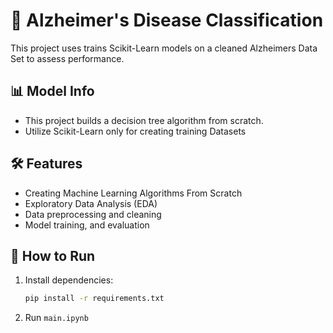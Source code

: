 # 🧠 Alzheimer's Disease Classification

This project uses trains Scikit-Learn models on a cleaned Alzheimers Data Set to assess performance.

## 📊 Model Info

- This project builds a decision tree algorithm from scratch.
- Utilize Scikit-Learn only for creating training Datasets

## 🛠️ Features

- Creating Machine Learning Algorithms From Scratch
- Exploratory Data Analysis (EDA)
- Data preprocessing and cleaning
- Model training, and evaluation

## 🧪 How to Run

1. Install dependencies:
   ```bash
   pip install -r requirements.txt
   
2.  Run `main.ipynb`